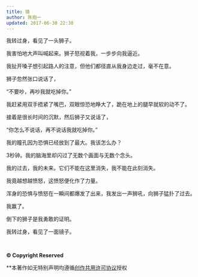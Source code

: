 ```yaml
---
title: 镜
author: 陈抱一
updated: 2017-06-30 22:38
---
```


我转过身，看见了一头狮子。

我害怕地大声叫喊起来。狮子怒视着我，一步步向我逼近。

我扯开嗓子想引起路人的注意，但他们都径直从我身边走过，毫不在意。

狮子忽然张口说话了，

“不要吵，再吵我就吃掉你。”

我赶紧用双手捂紧了嘴巴，双眼惊恐地睁大了，跪在地上的腿早就软的动不了。

接着是很长时间的沉默，然后狮子又说话了，

“你怎么不说话，再不说话我就吃掉你。”

我的瞳孔因为恐惧已经放到了最大。我该怎么办？

3秒钟。我的脑海里却闪过了无数个画面与无数个念头。

我的过去，我的未来。它们不能在这里消失，我不能在此刻消失。

我竟越想越愤怒，这愤怒便化作了力量。

浑身的恐惧与愤怒在一瞬间都爆发了出来，我发出一声狮吼，向狮子猛扑了过去。

我赢了。

倒下的狮子是我勇敢的证明。

我转过身，看见了一面镜子。



<br>

**© Copyright Reserved**

**本著作如无特别声明均遵循[创作共用许可协议](https://creativecommons.org/)授权